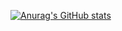 [![Anurag's GitHub stats](https://github-readme-stats.vercel.app/api?username=dongle94&show_icons=true&theme=tokyonight)](https://github.com/anuraghazra/github-readme-stats)


<!-- ### Hi there 👋 -->

<!--
**dongle94/dongle94** is a ✨ _special_ ✨ repository because its `README.md` (this file) appears on your GitHub profile.

Here are some ideas to get you started:

- 🔭 I’m currently working on ...
- 🌱 I’m currently learning ...
- 👯 I’m looking to collaborate on ...
- 🤔 I’m looking for help with ...
- 💬 Ask me about ...
- 📫 How to reach me: ...
- 😄 Pronouns: ...
- ⚡ Fun fact: ...
-->
